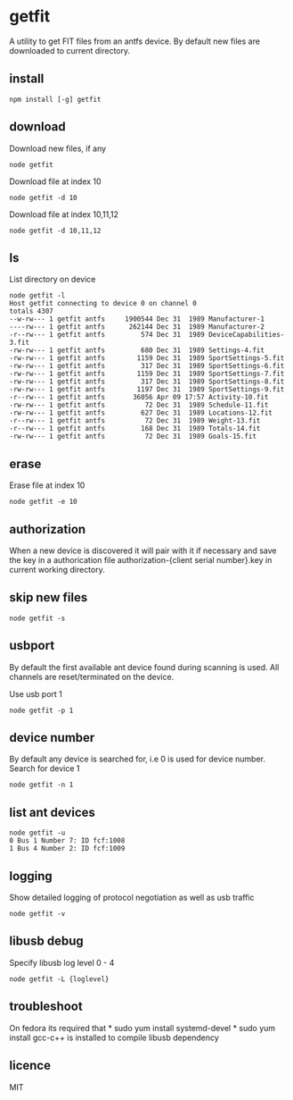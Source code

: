 # getfit
A utility to get FIT files from an antfs device. By default new files are downloaded to current directory.

## install

```
npm install [-g] getfit

```

## download

Download new files, if any
```
node getfit

```

Download file at index 10
```
node getfit -d 10

```
Download file at index 10,11,12
```
node getfit -d 10,11,12

```


## ls
List directory on device
```
node getfit -l
Host getfit connecting to device 0 on channel 0
totals 4307
--w-rw--- 1 getfit antfs     1900544 Dec 31  1989 Manufacturer-1
----rw--- 1 getfit antfs      262144 Dec 31  1989 Manufacturer-2
-r--rw--- 1 getfit antfs         574 Dec 31  1989 DeviceCapabilities-3.fit
-rw-rw--- 1 getfit antfs         680 Dec 31  1989 Settings-4.fit
-rw-rw--- 1 getfit antfs        1159 Dec 31  1989 SportSettings-5.fit
-rw-rw--- 1 getfit antfs         317 Dec 31  1989 SportSettings-6.fit
-rw-rw--- 1 getfit antfs        1159 Dec 31  1989 SportSettings-7.fit
-rw-rw--- 1 getfit antfs         317 Dec 31  1989 SportSettings-8.fit
-rw-rw--- 1 getfit antfs        1197 Dec 31  1989 SportSettings-9.fit
-r--rw--- 1 getfit antfs       36056 Apr 09 17:57 Activity-10.fit
-rw-rw--- 1 getfit antfs          72 Dec 31  1989 Schedule-11.fit
-rw-rw--- 1 getfit antfs         627 Dec 31  1989 Locations-12.fit
-r--rw--- 1 getfit antfs          72 Dec 31  1989 Weight-13.fit
-r--rw--- 1 getfit antfs         168 Dec 31  1989 Totals-14.fit
-rw-rw--- 1 getfit antfs          72 Dec 31  1989 Goals-15.fit
```

## erase
Erase file at index 10
```
node getfit -e 10

```

## authorization
When a new device is discovered it will pair with it if necessary and save the key in a authorication file authorization-{client serial number}.key in current working directory.

## skip new files
```
node getfit -s

```

## usbport

By default the first available ant device found during scanning is used. All channels are reset/terminated  on the device.

Use usb port 1
```
node getfit -p 1

```

## device number
By default any device is searched for, i.e 0 is used for device number.
Search for device 1
```
node getfit -n 1
```

## list ant devices
```
node getfit -u
0 Bus 1 Number 7: ID fcf:1008
1 Bus 4 Number 2: ID fcf:1009
```

## logging

Show detailed logging of protocol negotiation as well as usb traffic
```
node getfit -v

```

## libusb debug
Specify libusb log level 0 - 4
```
node getfit -L {loglevel}

```

## troubleshoot
On fedora its required that
    * sudo yum install systemd-devel
    * sudo yum install gcc-c++
is installed to compile libusb dependency

## licence
MIT
